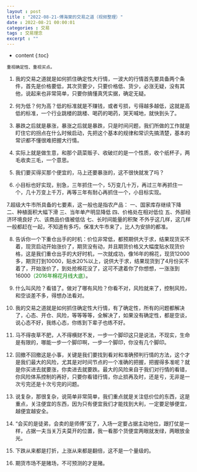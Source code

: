 ```yaml
---
layout : post
title : "2022-08-21-傅海棠的交易之道（视频整理）"
date : 2022-08-21 00:00:01
categories : 交易
tags : 交易理念
excerpt : ""
---
```


* content
{:toc}


```
重视确定性、重视买点。
```


1. 我的交易之道就是如何抓住确定性大行情，一波大的行情首先要具备两个条件，首先是价格要低，其次货要少，只要价格低、货少，必涨无疑，没有其他，说起来也非常简单，只要你搞懂真凭实据，确定无疑。

2. 何为低？何为高？低的标准就是不赚钱，或者亏损，亏得越多越低，这就是高低的标准，一个行业跳楼的跳楼、喝药的喝药，哭天喊地，就快到头了。

3. 暴跌之后就是暴涨，暴涨之后就是暴跌，只是时间问题，我们所做的工作就是盯住它的拐点在什么时候启动，先把这个基本的规律和常识先搞清楚，基本的常识都不懂很难把握大行情。

4. 实际上就是做生意，和那个蔬菜贩子、收破烂的是一个性质，收个纸杯子，两毛收卖三毛，一个意思。

5. 我们要买得买那个便宜的，马上还要暴涨的，这不很快就发了吗？

6. 小目标也好实现，别急，三年抓住一个，5万变几十万，再过三年再抓住一个，几十万变上千万，再等三年有耐心再抓住一个，小目标实现。

7.超级大牛市所具备的七要素，这一般也是指农产品：
一、国家库存继续下降
二、种植面积大幅下滑
三、当年单产明显降低
四、价格处在相对低位
五、外部经济环境良好
六、该商品价值被低估
七、长时间能量的积聚
不外乎这几样，这几样一般都赶在一起，不知道有多巧，保准大牛市来了，比人为安排的都准。

8. 告诉你一个下重仓出手的时机：价位非常低，都预期供大于求，结果现货买不着，现货启动开始涨价了，期货没有动，并且期货价格又大幅度贴水现货价格，这是我们重仓出手的大好时机，一次就成功，像16年的棉花，现货12000多，期货打到10000，贴水20%以上，说供大于求，结果现货到了4月份买不着了，开始涨价了，到处抢棉花没了，这可不逮着你了你想想，一涨涨到16000<font color="green">（2016年棉花月线大底）</font>。

9. 什么叫风险？看错了。做对了哪有风险？你看不对，风险就来了，控制风险，和空谈差不多，得想办法看对。

10. 我的交易之道就是如何抓住确定性大行情，有了确定性，所有的问题都解决了，心态、开仓、风险，等等等等，全解决了，如果没有确定性，都是空谈，说心态不好，我练心态，你练到下辈子也练不好。

11. 马不得夜草不肥，人不得横财不发，一步一个脚印这只是说法，不现实，生命是有限的，哪能一步一个脚印啊，一步一个脚印，你没有几个脚印。

12. 回撤不回撤这是小事，关键是我们要找到看对和准确预判行情的方法，这个才是我们最大的风险，尤其是对时间节点的一个准确的把握，把握得多准呢？就是你买进去就要涨，你卖进去就要跌。最大的风险来自于我们对行情的看错，你风险体系控制的再好，只要你看错行情，你止损再及时，还是亏，无非是一次亏完还是十次亏完的问题。

13. 说复杂，那很复杂，说简单非常简单，我们重点就是关注低价位的东西，这是重点，关注便宜的东西，因为只有便宜我们才能找到大利，一定要足够便宜，越便宜越安全。

14. “会买的是徒弟，会卖的是师傅”反了，入场一定要占据主动地位，跟打仗是一样，占据一夫当关万夫莫开的位置，我一看那个货便宜两眼就发绿，两眼放金光。

15. 下跌从来都是打折，上涨从来都是翻倍，这不是一个量级的。

16. 期货市场不是赌场，不可预测的才是赌。










